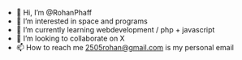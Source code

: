 - 👋 Hi, I’m @RohanPhaff
- 👀 I’m interested in space and programs
- 🌱 I’m currently learning webdevelopment / php + javascript
- 💞️ I’m looking to collaborate on X
- 📫 How to reach me 2505rohan@gmail.com is my personal email

<!---
RohanPhaff/RohanPhaff is a ✨ special ✨ repository because its `README.md` (this file) appears on your GitHub profile.
You can click the Preview link to take a look at your changes.
--->

